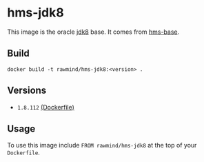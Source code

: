 hms-jdk8
=============

This image is the oracle [jdk8][jdk8] base. It comes from [hms-base][hms-base].

## Build

```
docker build -t rawmind/hms-jdk8:<version> .
```

## Versions

- `1.8.112` [(Dockerfile)](https://github.com/rawmind0/hms-jdk8/blob/1.8.112/Dockerfile)


## Usage

To use this image include `FROM rawmind/hms-jdk8` at the top of your `Dockerfile`. 

[hms-base]: https://github.com/rawmind0/hms-base/
[jdk8]: http://www.oracle.com/technetwork/java/javase/downloads/jdk8-downloads-2133151.html